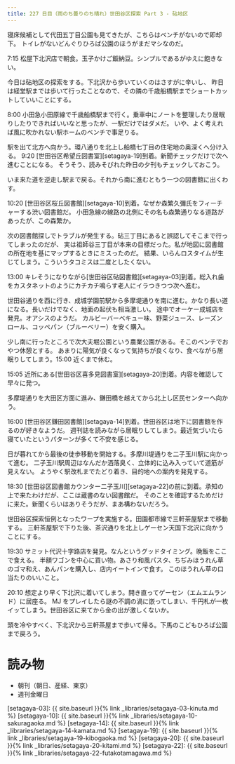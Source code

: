 ```yaml
---
title: 227 日目（雨のち曇りのち晴れ）世田谷区探索 Part 3 - 砧地区
---
```


寝床候補として代田五丁目公園も見てきたが、こちらはベンチがないので即却下。
トイレがないどんぐりひろば公園のほうがまだマシなのだ。

7:15 松屋下北沢店で朝食。玉子かけご飯納豆。シンプルであるがゆえに飽きない。

今日は砧地区の探索をする。下北沢から歩いていくのはさすがに辛いし、
昨日は経堂駅までは歩いて行ったことなので、その隣の千歳船橋駅までショートカットしていいことにする。

8:00 小田急小田原線で千歳船橋駅まで行く。乗車中にノートを整理したり居眠りしたりできればいいなと思ったが、一駅だけではダメだ。
いや、よく考えれば風に吹かれない駅ホームのベンチで事足りる。

駅を出て北方へ向かう。環八通りを北上し船橋七丁目の住宅地の奥深くへ分け入る。
9:20 [世田谷区希望丘図書室][setagaya-19]到着。新聞チェックだけで次へ進むことになる。
そうそう、読みそびれた昨日の夕刊もチェックしておこう。

いま来た道を逆走し駅まで戻る。それから南に進むともう一つの図書館に出くわす。

10:20 [世田谷区桜丘図書館][setagaya-10]到着。なぜか森繁久彌氏をフィーチャーする渋い図書館だ。
小田急線の線路の北側にその名も森繁通りなる道路があったが、この森繁か。

次の図書館探しでトラブルが発生する。砧三丁目にあると誤認してそこまで行ってしまったのだが、
実は祖師谷三丁目が本来の目標だった。私が地図に図書館の所在地を基にマップするときにミスったのだ。
結果、いらんロスタイムが生じてしまう。こういうタコミスは二度としたくない。

13:00 キレそうになりながら[世田谷区砧図書館][setagaya-03]到着。総入れ歯をカスタネットのようにカチカチ鳴らす老人にイラつきつつ次へ進む。

世田谷通りを西に行き、成城学園前駅から多摩堤通りを南に進む。かなり長い道になる。長いだけでなく、地面の起伏も相当激しい。
途中でオーケー成城店を発見。オアシスのようだ。
カルビーバーベキュー味、野菜ジュース、レーズンロール、コッペパン（ブルーベリー）を安く購入。

少し南に行ったところで次大夫堀公園という農業公園がある。そこのベンチでおやつ休憩とする。
あまりに陽気が良くなって気持ちが良くなり、食べながら居眠りしてしまう。15:00 近くまで休む。

15:05 近所にある[世田谷区喜多見図書室][setagaya-20]到着。内容を確認して早々に発つ。

多摩堤通りを大田区方面に進み、鎌田橋を越えてから北上し区民センターへ向かう。

16:00 [世田谷区鎌田図書館][setagaya-14]到着。世田谷区は地下に図書館を作るのが好きなようだ。
週刊誌を読みながら居眠りしてしまう。最近気づいたら寝ていたというパターンが多くて不安を感じる。

日が暮れてから最後の徒歩移動を開始する。多摩川堤通りを二子玉川駅に向かって進む。
二子玉川駅周辺はなんだか洒落臭く、立体的に込み入っていて道筋が見えない。
ようやく駅改札までたどり着き、目的地への案内を発見する。

18:30 [世田谷区図書館カウンター二子玉川][setagaya-22]の前に到着。承知の上で来たわけだが、ここは蔵書のない図書館だ。
そのことを確認するためだけに来た。新聞くらいはありそうだが、まあ構わないだろう。

世田谷区探索恒例となったワープを実施する。田園都市線で三軒茶屋駅まで移動する。
三軒茶屋駅で下りた後、茶沢通りを北上しゲーセン天国下北沢に向かうことにする。

19:30 サミット代沢十字路店を発見。なんというグッドタイミング。晩飯をここで食える。
半額ワゴンを中心に買い物。あさり和風パスタ、ちぢみほうれん草のゴマ和え、あんパンを購入し、店内イートインで食す。
このほうれん草の口当たりのいいこと。

20:10 想定より早く下北沢に着いてしまう。開き直ってゲーセン（エムエムランド）に居座る。
MJ をプレイしたら謎の不調の渦に嵌ってしまい、千円札が一枚イッてしまう。世田谷区に来てから金の出が激しくないか。

頭を冷やすべく、下北沢から三軒茶屋まで歩いて帰る。下馬のこどもひろば公園まで戻ろう。

# 読み物

* 朝刊（朝日、産経、東京）
* 週刊金曜日

[setagaya-03]: {{ site.baseurl }}{% link _libraries/setagaya-03-kinuta.md %}
[setagaya-10]: {{ site.baseurl }}{% link _libraries/setagaya-10-sakuragaoka.md %}
[setagaya-14]: {{ site.baseurl }}{% link _libraries/setagaya-14-kamata.md %}
[setagaya-19]: {{ site.baseurl }}{% link _libraries/setagaya-19-kibogaoka.md %}
[setagaya-20]: {{ site.baseurl }}{% link _libraries/setagaya-20-kitami.md %}
[setagaya-22]: {{ site.baseurl }}{% link _libraries/setagaya-22-futakotamagawa.md %}
